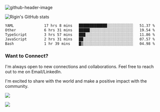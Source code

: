 
![github-header-image](https://github.com/riginoommen/riginoommen/assets/3840244/889cae65-df55-4cda-86cc-bf21bf1f2e96)

![Rigin's GitHub stats](https://github-readme-stats.vercel.app/api?username=riginoommen\&show_icons=true\&show=reviews,discussions_started,discussions_answered,prs_merged,prs_merged_percentage)


<!--START_SECTION:waka-->

```txt
YAML              17 hrs 8 mins   █████████████░░░░░░░░░░░░   51.37 %
Other             6 hrs 31 mins   █████░░░░░░░░░░░░░░░░░░░░   19.54 %
TypeScript        3 hrs 57 mins   ███░░░░░░░░░░░░░░░░░░░░░░   11.86 %
JavaScript        2 hrs 31 mins   ██░░░░░░░░░░░░░░░░░░░░░░░   07.57 %
Bash              1 hr 39 mins    █▒░░░░░░░░░░░░░░░░░░░░░░░   04.98 %
```

<!--END_SECTION:waka-->

### Want to Connect?

I'm always open to new connections and collaborations. Feel free to reach out to me on Email/LinkedIn.

I'm excited to share with the world and make a positive impact with the community.

![](https://komarev.com/ghpvc/?username=riginoommen)

![](https://hit.yhype.me/github/profile?user_id=3840244)

